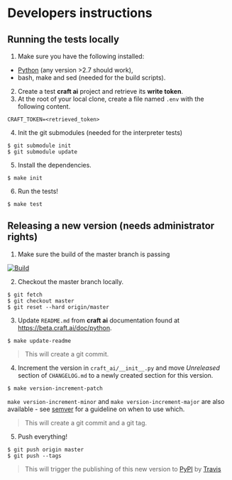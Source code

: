 # Developers instructions #

## Running the tests locally ##

1. Make sure you have the following installed:
  - [Python](https://www.python.org) (any version >2.7 should work),
  - bash, make and sed (needed for the build scripts).
2. Create a test **craft ai** project and retrieve its **write token**.
3. At the root of your local clone, create a file named `.env` with the following content.

  ```
  CRAFT_TOKEN=<retrieved_token>
  ```

4. Init the git submodules (needed for the interpreter tests)
  ```console
  $ git submodule init
  $ git submodule update
  ```

5. Install the dependencies.

  ```console
  $ make init
  ```

6. Run the tests!

  ```console
  $ make test
  ```

## Releasing a new version (needs administrator rights) ##

1. Make sure the build of the master branch is passing

  [![Build](https://img.shields.io/travis/craft-ai/craft-ai-client-python/master.svg?style=flat-square)](https://travis-ci.org/craft-ai/craft-ai-client-python)

2. Checkout the master branch locally.

  ```console
  $ git fetch
  $ git checkout master
  $ git reset --hard origin/master
  ```

3. Update `README.md` from **craft ai** documentation found
   at <https://beta.craft.ai/doc/python>.


  ```console
  $ make update-readme
  ```

  > This will create a git commit.


4. Increment the version in `craft_ai/__init__.py` and move _Unreleased_ section
   of `CHANGELOG.md` to a newly created section for this version.

  ```console
  $ make version-increment-patch
  ```

  `make version-increment-minor` and `make version-increment-major` are
  also available - see [semver](http://semver.org) for a guideline on when to
  use which.

  > This will create a git commit and a git tag.

5. Push everything!

  ```console
  $ git push origin master
  $ git push --tags
  ```

  > This will trigger the publishing of this new version to
  > [PyPI](https://pypi.python.org/pypi/craft-ai) by
  > [Travis](https://travis-ci.org/craft-ai/craft-ai-client-python)
